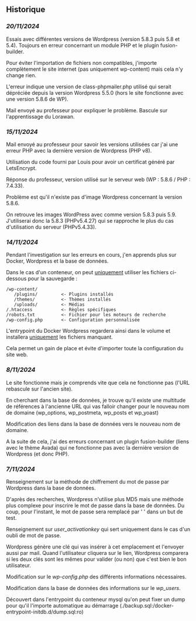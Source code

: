 ## Historique

### *20/11/2024*
Essais avec différentes versions de Wordpress (version 5.8.3 puis 5.8 et 5.4). Toujours en erreur concernant un module PHP et le plugin fusion-builder.

Pour éviter l'importation de fichiers non compatibles, j'importe complètement le site internet (pas uniquement wp-content) mais cela n'y change rien.

L'erreur indique une version de class-phpmailer.php utilisé qui serait dépréciée depuis la version Wordpress 5.5.0 (hors le site fonctionne avec une version 5.8.6 de WP).

Mail envoyé au professeur pour expliquer le problème. Bascule sur l'apprentissage du Lorawan.

### *15/11/2024*
Mail envoyé au professeur pour savoir les versions utilisées car j'ai une erreur PHP avec la dernière version de Wordpress (PHP v8).

Utilisation du code fourni par Louis pour avoir un certificat généré par LetsEncrypt.

Réponse du professeur, version utilisé sur le serveur web (WP : 5.8.6 / PHP : 7.4.33).

Problème est qu'il n'existe pas d'image Wordpress concernant la version 5.8.6.

On retrouve les images WordPress avec comme version 5.8.3 puis 5.9. J'utiliserai donc la 5.8.3 (PHPv5.4.27) qui se rapproche le plus du cas d'utilisation du serveur (PHPv5.4.33).

### *14/11/2024*
Pendant l'investigation sur les erreurs en cours, j'en apprends plus sur Docker, Wordpress et la base de données.

Dans le cas d'un conteneur, on peut <ins>uniquement</ins> utiliser les fichiers ci-dessous pour la sauvegarde :
```
/wp-content/
   /plugins/         <- Plugins installés
   /themes/          <- Thèmes installés
   /uploads/         <- Médias
/.htaccess           <- Règles spécifiques
/robots.txt          <- Fichier pour les moteurs de recherche
/wp-config.php       <- Configuration personnalisée
```
L'entrypoint du Docker Wordpress regardera ainsi dans le volume et installera <ins>uniquement</ins> les fichiers manquant.

Cela permet un gain de place et évite d'importer toute la configuration du site web.

### *8/11/2024*
Le site fonctionne mais je comprends vite que cela ne fonctionne pas (l'URL rebascule sur l'ancien site).

En cherchant dans la base de données, je trouve qu'il existe une multitude de références à l'ancienne URL qui vas falloir changer pour le nouveau nom de domaine (wp_options, wp_postmeta, wp_posts et wp_yoast)

Modification des liens dans la base de données vers le nouveau nom de domaine.

A la suite de cela, j'ai des erreurs concernant un plugin fusion-builder (liens avec le thème Avada) qui ne fonctionne pas avec la dernière version de Wordpress (et donc PHP).

### *7/11/2024*
Renseignement sur la méthode de chiffrement du mot de passe par Wordpress dans la base de données. 

D'après des recherches, Wordpress n'utilise plus MD5 mais une méthode plus complexe pour inscrire le mot de passe dans la base de données. Du coup, pour l'instant, le mot de passe sera remplacé par ' ' dans un but de test.

Renseignement sur *user_activationkey* qui sert uniquement dans le cas d'un oubli de mot de passe. 

Wordpress génère une clé qui vas insérer à cet emplacement et l'envoyer aussi par mail. Quand l'utilisateur cliquera sur le lien, Wordpress comparera si les deux clés sont les mêmes pour valider (ou non) que c'est bien le bon utilisateur.

Modification sur le *wp-config.php* des différents informations nécessaires.

Modification dans la base de données des informations sur le *wp_users*.

Découvert dans l'entrypoint du conteneur mysql qu'on peut fixer un dump pour qu'il l'importe automatique au démarrage (./backup.sql:/docker-entrypoint-initdb.d/dump.sql:ro)
